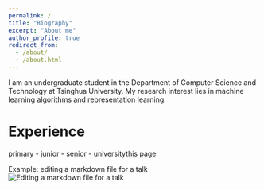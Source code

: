 ```yaml
---
permalink: /
title: "Biography"
excerpt: "About me"
author_profile: true
redirect_from: 
  - /about/
  - /about.html
---
```


I am an undergraduate student in the Department of Computer Science and Technology at Tsinghua University. 
My research interest lies in machine learning algorithms and representation learning.

Experience
======
primary - junior - senior - university[this page](https://www.baidu.com)

Example: editing a markdown file for a talk
![Editing a markdown file for a talk](/images/editing-talk.png)
